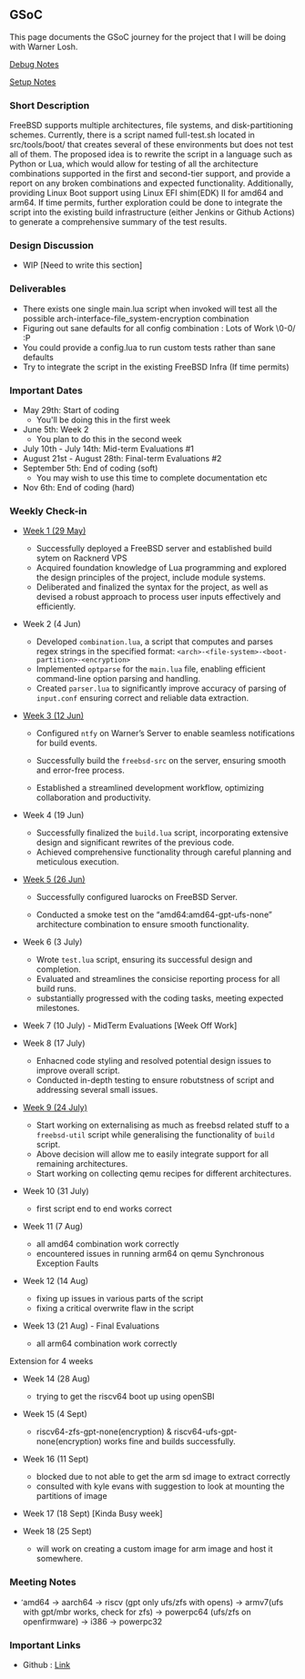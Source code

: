 ## GSoC

This page documents the GSoC journey for the project that I will be doing with Warner Losh.

[Debug Notes](debug.md)

[Setup Notes](setup.md)

### Short Description

FreeBSD supports multiple architectures, file systems, and  disk-partitioning schemes. Currently, there is a script named  full-test.sh located in src/tools/boot/ that creates several of these  environments but does not test all of them. The proposed idea is to  rewrite the script in a language such as Python or Lua, which would  allow for testing of all the architecture combinations supported in the  first and second-tier support, and provide a report on any broken  combinations and expected functionality. Additionally, providing Linux  Boot support using Linux EFI shim(EDK) II for amd64 and arm64. If time  permits, further exploration could be done to integrate the script into  the existing build infrastructure (either Jenkins or Github Actions) to  generate a comprehensive summary of the test results.

### Design Discussion

- WIP [Need to write this section]

### Deliverables

- There exists one single main.lua script when invoked will test all  the possible arch-interface-file_system-encryption combination 
- Figuring out sane defaults for all config combination : Lots of Work \0-0/ :P 
- You could provide a config.lua to run custom tests rather than sane defaults 
- Try to integrate the script in the existing FreeBSD Infra (If time permits) 

### Important Dates

- May 29th: Start of coding 
    - You'll be doing this in the first week 
- June 5th: Week 2 
    - You plan to do this in the second week 
- July 10th - July 14th: Mid-term Evaluations #1 
- August 21st - August 28th: Final-term Evaluations #2 
- September 5th: End of coding (soft) 
    - You may wish to use this time to complete documentation etc 
- Nov 6th: End of coding (hard) 

### Weekly Check-in

- [Week 1 (29 May) ](week/week1.md)
    - Successfully deployed a FreeBSD server and established build sytem on Racknerd VPS
    - Acquired foundation knowledge of Lua programming and explored the design principles of the project, include module systems.
    - Deliberated and finalized the syntax for the project, as well as devised a robust approach to process user inputs effectively and efficiently.
- Week 2 (4 Jun)
    - Developed `combination.lua`, a script that computes and parses regex strings in the specified format: `<arch>-<file-system>-<boot-partition>-<encryption>`
    - Implemented `optparse` for the `main.lua` file, enabling efficient command-line option parsing and handling.
    - Created `parser.lua` to significantly improve accuracy of parsing of `input.conf` ensuring correct and reliable data extraction.
- [Week 3 (12 Jun)](week/week3.md)
    - Configured `ntfy` on Warner’s Server to enable seamless notifications for build events.
    - Successfully build the `freebsd-src` on the server, ensuring smooth and error-free process.

    - Established a streamlined development workflow, optimizing collaboration and productivity.
- Week 4 (19 Jun)
    - Successfully finalized the `build.lua` script, incorporating extensive design and significant rewrites of the previous code.
    - Achieved comprehensive functionality through careful planning and meticulous execution.
- [Week 5 (26 Jun)](week/week5.md)
    - Successfully configured luarocks on FreeBSD Server.

    - Conducted a smoke test on the “amd64:amd64-gpt-ufs-none” architecture combination to ensure smooth functionality.


- Week 6 (3 July)
    - Wrote `test.lua` script, ensuring its successful design and completion.
    - Evaluated and streamlines the consicise reporting process for all build runs.
    - substantially progressed with the coding tasks, meeting expected milestones.
- Week 7 (10 July) - MidTerm Evaluations [Week Off Work]
- Week 8 (17 July)

    - Enhacned code styling and resolved potential design issues to improve overall script.
    - Conducted in-depth testing to ensure robutstness of script and addressing several small issues.

- [Week 9 (24 July)](week/week9.md)
    - Start working on externalising as much as freebsd related stuff to a `freebsd-util` script while generalising the functionality of `build` script.
    - Above decision will allow me to easily integrate support for all remaining architectures.
    - Start working on collecting qemu recipes for different architectures.
  
- Week 10 (31 July)

    - first script end to end works correct

- Week 11 (7 Aug)

    - all amd64 combination work correctly
    - encountered issues in running arm64 on qemu Synchronous Exception Faults

- Week 12 (14 Aug)

    - fixing up issues in various parts of the script
    - fixing a critical overwrite flaw in the script

- Week 13 (21 Aug) - Final Evaluations

    - all arm64 combination work correctly


Extension for 4 weeks


- Week 14 (28 Aug)

    - trying to get the riscv64 boot up using openSBI
- Week 15 (4 Sept)

    - riscv64-zfs-gpt-none(encryption) & riscv64-ufs-gpt-none(encryption) works fine and builds successfully.
- Week 16 (11 Sept)

    - blocked due to not able to get the arm sd image to extract correctly
    - consulted with kyle evans with suggestion to look at mounting the partitions of image
- Week 17 (18 Sept) [Kinda Busy week]
- Week 18 (25 Sept)

    - will work on creating a custom image for arm image and host it somewhere.

### Meeting Notes

- ̛amd64 -> aarch64 -> riscv (gpt only ufs/zfs with opens) -> armv7(ufs with gpt/mbr works, check for zfs) -> powerpc64 (ufs/zfs on openfirmware) -> i386 -> powerpc32

### Important Links

- Github : [Link](https://github.com/mightyjoe781/freebsd-src/tree/bootloader-smk)